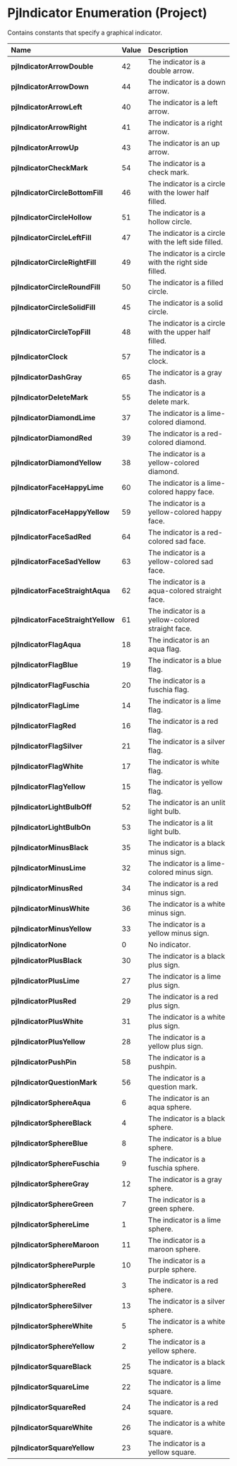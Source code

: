 
# PjIndicator Enumeration (Project)

Contains constants that specify a graphical indicator.



|**Name**|**Value**|**Description**|
|:-----|:-----|:-----|
| **pjIndicatorArrowDouble**|42|The indicator is a double arrow.|
| **pjIndicatorArrowDown**|44|The indicator is a down arrow.|
| **pjIndicatorArrowLeft**|40|The indicator is a left arrow.|
| **pjIndicatorArrowRight**|41|The indicator is a right arrow.|
| **pjIndicatorArrowUp**|43|The indicator is an up arrow.|
| **pjIndicatorCheckMark**|54|The indicator is a check mark.|
| **pjIndicatorCircleBottomFill**|46|The indicator is a circle with the lower half filled.|
| **pjIndicatorCircleHollow**|51|The indicator is a hollow circle.|
| **pjIndicatorCircleLeftFill**|47|The indicator is a circle with the left side filled.|
| **pjIndicatorCircleRightFill**|49|The indicator is a circle with the right side filled.|
| **pjIndicatorCircleRoundFill**|50|The indicator is a filled circle. |
| **pjIndicatorCircleSolidFill**|45|The indicator is a solid circle.|
| **pjIndicatorCircleTopFill**|48|The indicator is a circle with the upper half filled. |
| **pjIndicatorClock**|57|The indicator is a clock.|
| **pjIndicatorDashGray**|65|The indicator is a gray dash.|
| **pjIndicatorDeleteMark**|55|The indicator is a delete mark.|
| **pjIndicatorDiamondLime**|37|The indicator is a lime-colored diamond.|
| **pjIndicatorDiamondRed**|39|The indicator is a red-colored diamond.|
| **pjIndicatorDiamondYellow**|38|The indicator is a yellow-colored diamond.|
| **pjIndicatorFaceHappyLime**|60|The indicator is a lime-colored happy face.|
| **pjIndicatorFaceHappyYellow**|59|The indicator is a yellow-colored happy face.|
| **pjIndicatorFaceSadRed**|64|The indicator is a red-colored sad face.|
| **pjIndicatorFaceSadYellow**|63|The indicator is a yellow-colored sad face.|
| **pjIndicatorFaceStraightAqua**|62|The indicator is a aqua-colored straight face.|
| **pjIndicatorFaceStraightYellow**|61|The indicator is a yellow-colored straight face.|
| **pjIndicatorFlagAqua**|18|The indicator is an aqua flag.|
| **pjIndicatorFlagBlue**|19|The indicator is a blue flag.|
| **pjIndicatorFlagFuschia**|20|The indicator is a fuschia flag.|
| **pjIndicatorFlagLime**|14|The indicator is a lime flag.|
| **pjIndicatorFlagRed**|16|The indicator is a red flag.|
| **pjIndicatorFlagSilver**|21|The indicator is a silver flag.|
| **pjIndicatorFlagWhite**|17|The indicator is white flag.|
| **pjIndicatorFlagYellow**|15|The indicator is yellow flag.|
| **pjIndicatorLightBulbOff**|52|The indicator is an unlit light bulb.|
| **pjIndicatorLightBulbOn**|53|The indicator is a lit light bulb.|
| **pjIndicatorMinusBlack**|35|The indicator is a black minus sign.|
| **pjIndicatorMinusLime**|32|The indicator is a lime-colored minus sign.|
| **pjIndicatorMinusRed**|34|The indicator is a red minus sign.|
| **pjIndicatorMinusWhite**|36|The indicator is a white minus sign.|
| **pjIndicatorMinusYellow**|33|The indicator is a yellow minus sign.|
| **pjIndicatorNone**|0|No indicator. |
| **pjIndicatorPlusBlack**|30|The indicator is a black plus sign.|
| **pjIndicatorPlusLime**|27|The indicator is a lime plus sign.|
| **pjIndicatorPlusRed**|29|The indicator is a red plus sign.|
| **pjIndicatorPlusWhite**|31|The indicator is a white plus sign.|
| **pjIndicatorPlusYellow**|28|The indicator is a yellow plus sign.|
| **pjIndicatorPushPin**|58|The indicator is a pushpin.|
| **pjIndicatorQuestionMark**|56|The indicator is a question mark.|
| **pjIndicatorSphereAqua**|6|The indicator is an aqua sphere.|
| **pjIndicatorSphereBlack**|4|The indicator is a black sphere.|
| **pjIndicatorSphereBlue**|8|The indicator is a blue sphere.|
| **pjIndicatorSphereFuschia**|9|The indicator is a fuschia sphere.|
| **pjIndicatorSphereGray**|12|The indicator is a gray sphere.|
| **pjIndicatorSphereGreen**|7|The indicator is a green sphere.|
| **pjIndicatorSphereLime**|1|The indicator is a lime sphere.|
| **pjIndicatorSphereMaroon**|11|The indicator is a maroon sphere.|
| **pjIndicatorSpherePurple**|10|The indicator is a purple sphere.|
| **pjIndicatorSphereRed**|3|The indicator is a red sphere.|
| **pjIndicatorSphereSilver**|13|The indicator is a silver sphere.|
| **pjIndicatorSphereWhite**|5|The indicator is a white sphere.|
| **pjIndicatorSphereYellow**|2|The indicator is a yellow sphere.|
| **pjIndicatorSquareBlack**|25|The indicator is a black square.|
| **pjIndicatorSquareLime**|22|The indicator is a lime square.|
| **pjIndicatorSquareRed**|24|The indicator is a red square.|
| **pjIndicatorSquareWhite**|26|The indicator is a white square.|
| **pjIndicatorSquareYellow**|23|The indicator is a yellow square.|
